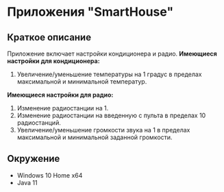 # Приложения "SmartHouse"

## Краткое описание
Приложение включает настройки кондиционера и радио.
**Имеющиеся настройки для кондиционера:**
1. Увеличение/уменьшение температуры на 1 градус в пределах максимальной и минимальной температур.

**Имеющиеся настройки для радио:**
1. Изменение радиостанции на 1.
2. Изменение радиостанции на введенную с пульта в пределах 10 радиостанций.
3. Увеличение/уменьшение громкости звука на 1 в пределах максимальной и минимальной заданной громкости.

## Окружение
* Windows 10 Home x64
* Java 11
